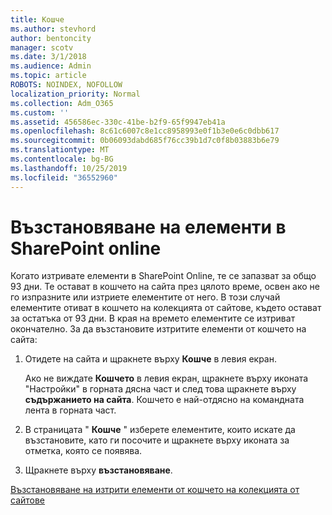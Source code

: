 ```yaml
---
title: Кошче
ms.author: stevhord
author: bentoncity
manager: scotv
ms.date: 3/1/2018
ms.audience: Admin
ms.topic: article
ROBOTS: NOINDEX, NOFOLLOW
localization_priority: Normal
ms.collection: Adm_O365
ms.custom: ''
ms.assetid: 456586ec-330c-41be-b2f9-65f9947eb41a
ms.openlocfilehash: 8c61c6007c8e1cc8958993e0f1b3e0e6c0dbb617
ms.sourcegitcommit: 0b06093dabd685f76cc39b1d7c0f8b03883b6e79
ms.translationtype: MT
ms.contentlocale: bg-BG
ms.lasthandoff: 10/25/2019
ms.locfileid: "36552960"
---
```

# <a name="restore-items-in-sharepoint-online"></a>Възстановяване на елементи в SharePoint online

Когато изтривате елементи в SharePoint Online, те се запазват за общо 93 дни. Те остават в кошчето на сайта през цялото време, освен ако не го изпразните или изтриете елементите от него. В този случай елементите отиват в кошчето на колекцията от сайтове, където остават за остатъка от 93 дни. В края на времето елементите се изтриват окончателно. За да възстановите изтритите елементи от кошчето на сайта:
  
1. Отидете на сайта и щракнете върху **Кошче** в левия екран. 
    
    Ако не виждате **Кошчето** в левия екран, щракнете върху иконата "Настройки" в горната дясна част и след това щракнете върху **съдържанието на сайта**. Кошчето е най-отдясно на командната лента в горната част.
    
2. В страницата " **Кошче** " изберете елементите, които искате да възстановите, като ги посочите и щракнете върху иконата за отметка, която се появява. 
    
3. Щракнете върху **възстановяване**.
    
[Възстановяване на изтрити елементи от кошчето на колекцията от сайтове](https://go.microsoft.com/fwlink/?linkid=866439)
  

